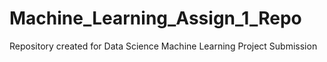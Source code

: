 Machine_Learning_Assign_1_Repo
==============================

Repository created for Data Science Machine Learning Project Submission
